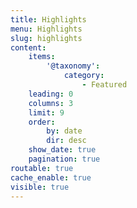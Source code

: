 ```yaml
---
title: Highlights
menu: Highlights
slug: highlights
content:
    items:
        '@taxonomy':
            category:
                - Featured
    leading: 0
    columns: 3
    limit: 9
    order:
        by: date
        dir: desc
    show_date: true
    pagination: true
routable: true
cache_enable: true
visible: true
---
```


